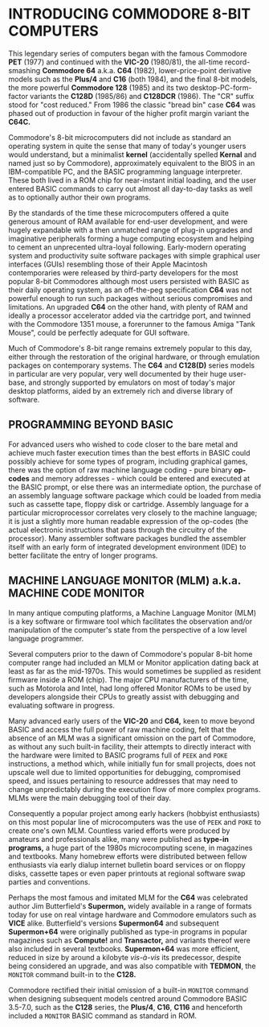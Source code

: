 # INTRODUCING COMMODORE 8-BIT COMPUTERS

This legendary series of computers began with the famous Commodore **PET** (1977) and continued with the **VIC-20** (1980/81), the all-time record-smashing **Commodore 64** a.k.a. **C64** (1982), lower-price-point derivative models such as the **Plus/4** and **C16** (both 1984), and the final 8-bit models, the more powerful **Commodore 128** (1985) and its two desktop-PC-form-factor variants the **C128D** (1985/86) and **C128DCR** (1986). The "CR" suffix stood for "cost reduced." From 1986 the classic "bread bin" case **C64** was phased out of production in favour of the higher profit margin variant the **C64C.**

Commodore's 8-bit microcomputers did not include as standard an operating system in quite the sense that many of today's younger users would understand, but a minimalist **kernel** (accidentally spelled **Kernal** and named just so by Commodore), approximately equivalent to the BIOS in an IBM-compatible PC, and the BASIC programming language interpreter. These both lived in a ROM chip for near-instant initial loading, and the user entered BASIC commands to carry out almost all day-to-day tasks as well as to optionally author their own programs.

By the standards of the time these microcomputers offered a quite generous amount of RAM available for end-user development, and were hugely expandable with a then unmatched range of plug-in upgrades and imaginative peripherals forming a huge computing ecosystem and helping to cement an unprecented ultra-loyal following. Early-modern operating system and productivity suite software packages with simple graphical user interfaces (GUIs) resembling those of their Apple Macintosh contemporaries were released by third-party developers for the most popular 8-bit Commodores although most users persisted with BASIC as their daily operating system, as an off-the-peg specification **C64** was not powerful enough to run such packages without serious compromises and limitations. An upgraded **C64** on the other hand, with plenty of RAM and ideally a processor accelerator added via the cartridge port, and twinned with the Commodore 1351 mouse, a forerunner to the famous Amiga "Tank Mouse", could be perfectly adequate for GUI software.

Much of Commodore's 8-bit range remains extremely popular to this day, either through the restoration of the original hardware, or through emulation packages on contemporary systems. The **C64** and **C128(D)** series models in particular are very popular, very well documented by their huge user-base, and strongly supported by emulators on most of today's major desktop platforms, aided by an extremely rich and diverse library of software.

## PROGRAMMING BEYOND BASIC

For advanced users who wished to code closer to the bare metal and achieve much faster execution times than the best efforts in BASIC could possibly achieve for some types of program, including graphical games, there was the option of raw machine language coding - pure binary **op-codes** and memory addresses - which could be entered and executed at the BASIC prompt, or else there was an intermediate option, the purchase of an assembly language software package which could be loaded from media such as cassette tape, floppy disk or cartridge. Assembly language for a particular microprocessor correlates very closely to the machine language; it is just a slightly more human readable expression of the op-codes (the actual electronic instructions that pass through the circuitry of the processor). Many assembler software packages bundled the assembler itself with an early form of integrated development environment (IDE) to better facilitate the entry of longer programs.

## MACHINE LANGUAGE MONITOR (MLM) a.k.a. MACHINE CODE MONITOR

In many antique computing platforms, a Machine Language Monitor (MLM) is a key software or firmware tool which facilitates the observation and/or manipulation of the computer's state from the perspective of a low level language programmer.

Several computers prior to the dawn of Commodore's popular 8-bit home computer range had included an MLM or Monitor application dating back at least as far as the mid-1970s. This would sometimes be supplied as resident firmware inside a ROM (chip). The major CPU manufacturers of the time, such as Motorola and Intel, had long offered Monitor ROMs to be used by developers alongside their CPUs to greatly assist with debugging and evaluating software in progress.

Many advanced early users of the **VIC-20** and **C64,** keen to move beyond BASIC and access the full power of raw machine coding, felt that the absence of an MLM was a significant omission on the part of Commodore, as without any such built-in facility, their attempts to directly interact with the hardware were limited to BASIC programs full of ``PEEK`` and ``POKE`` instructions, a method which, while initially fun for small projects, does not upscale well due to limited opportunities for debugging, compromised speed, and issues pertaining to resource addresses that may need to change unpredictably during the execution flow of more complex programs. MLMs were the main debugging tool of their day.

Consequently a popular project among early hackers (hobbyist enthusiasts) on this most popular line of microcomputers was the use of ``PEEK`` and ``POKE`` to create one's own MLM. Countless varied efforts were produced by amateurs and professionals alike, many were published as **type-in programs,** a huge part of the 1980s microcomputing scene, in magazines and textbooks. Many homebrew efforts were distributed between fellow enthusiasts via early dialup internet bulletin board services or on floppy disks, cassette tapes or even paper printouts at regional software swap parties and conventions.

Perhaps the most famous and imitated MLM for the **C64** was celebrated author Jim Butterfield's **Supermon,** widely available in a range of formats today for use on real vintage hardware and Commodore emulators such as **VICE** alike. Butterfield's versions **Supermon64** and subsequent **Supermon+64** were originally published as type-in programs in popular magazines such as **Compute!** and **Transactor,** and variants thereof were also included in several textbooks. **Supermon+64** was more efficient, reduced in size by around a kilobyte *vis-à-vis* its predecessor, despite being considered an upgrade, and was also compatible with **TEDMON**, the ``MONITOR`` command built-in to the **C128.**

Commodore rectified their initial omission of a built-in ``MONITOR`` command when designing subsequent models centred around Commodore BASIC 3.5-7.0, such as the **C128** series, the **Plus/4**, **C16**, **C116** and henceforth included a ``MONITOR`` BASIC command as standard in ROM.
